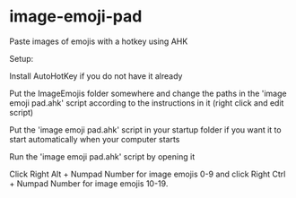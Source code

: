 # image-emoji-pad
Paste images of emojis with a hotkey using AHK

Setup:

Install AutoHotKey if you do not have it already

Put the ImageEmojis folder somewhere and change the paths in the 'image emoji pad.ahk' script according to the instructions in it (right click and edit script)

Put the 'image emoji pad.ahk' script in your startup folder if you want it to start automatically when your computer starts

Run the 'image emoji pad.ahk' script by opening it

Click Right Alt + Numpad Number for image emojis 0-9 and click Right Ctrl + Numpad Number for image emojis 10-19.
